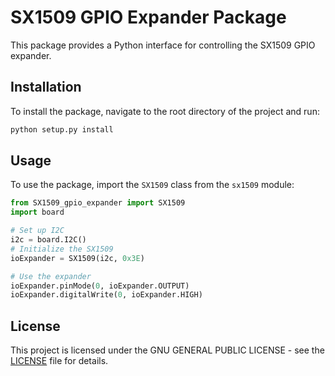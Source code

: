 # SX1509 GPIO Expander Package

This package provides a Python interface for controlling the SX1509 GPIO expander.

## Installation

To install the package, navigate to the root directory of the project and run:

```python
python setup.py install
```

## Usage

To use the package, import the `SX1509` class from the `sx1509` module:

```python
from SX1509_gpio_expander import SX1509
import board

# Set up I2C
i2c = board.I2C() 
# Initialize the SX1509
ioExpander = SX1509(i2c, 0x3E)

# Use the expander
ioExpander.pinMode(0, ioExpander.OUTPUT)
ioExpander.digitalWrite(0, ioExpander.HIGH)
```

## License

This project is licensed under the GNU GENERAL PUBLIC LICENSE - see the [LICENSE](LICENSE) file for details.
